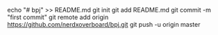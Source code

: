 echo "# bpj" >> README.md
git init
git add README.md
git commit -m "first commit"
git remote add origin https://github.com/nerdxoverboard/bpj.git
git push -u origin master
